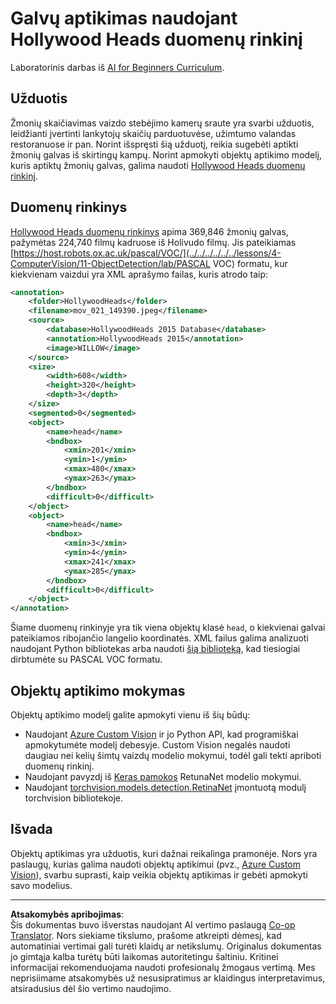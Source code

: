<!--
CO_OP_TRANSLATOR_METADATA:
{
  "original_hash": "ad568d55ae65c856fe929fc2b278510a",
  "translation_date": "2025-08-31T17:41:29+00:00",
  "source_file": "lessons/4-ComputerVision/11-ObjectDetection/lab/README.md",
  "language_code": "lt"
}
-->
# Galvų aptikimas naudojant Hollywood Heads duomenų rinkinį

Laboratorinis darbas iš [AI for Beginners Curriculum](https://github.com/microsoft/ai-for-beginners).

## Užduotis

Žmonių skaičiavimas vaizdo stebėjimo kamerų sraute yra svarbi užduotis, leidžianti įvertinti lankytojų skaičių parduotuvėse, užimtumo valandas restoranuose ir pan. Norint išspręsti šią užduotį, reikia sugebėti aptikti žmonių galvas iš skirtingų kampų. Norint apmokyti objektų aptikimo modelį, kuris aptiktų žmonių galvas, galima naudoti [Hollywood Heads duomenų rinkinį](https://www.di.ens.fr/willow/research/headdetection/).

## Duomenų rinkinys

[Hollywood Heads duomenų rinkinys](https://www.di.ens.fr/willow/research/headdetection/release/HollywoodHeads.zip) apima 369,846 žmonių galvas, pažymėtas 224,740 filmų kadruose iš Holivudo filmų. Jis pateikiamas [https://host.robots.ox.ac.uk/pascal/VOC/](../../../../../../lessons/4-ComputerVision/11-ObjectDetection/lab/PASCAL VOC) formatu, kur kiekvienam vaizdui yra XML aprašymo failas, kuris atrodo taip:

```xml
<annotation>
	<folder>HollywoodHeads</folder>
	<filename>mov_021_149390.jpeg</filename>
	<source>
		<database>HollywoodHeads 2015 Database</database>
		<annotation>HollywoodHeads 2015</annotation>
		<image>WILLOW</image>
	</source>
	<size>
		<width>608</width>
		<height>320</height>
		<depth>3</depth>
	</size>
	<segmented>0</segmented>
	<object>
		<name>head</name>
		<bndbox>
			<xmin>201</xmin>
			<ymin>1</ymin>
			<xmax>480</xmax>
			<ymax>263</ymax>
		</bndbox>
		<difficult>0</difficult>
	</object>
	<object>
		<name>head</name>
		<bndbox>
			<xmin>3</xmin>
			<ymin>4</ymin>
			<xmax>241</xmax>
			<ymax>285</ymax>
		</bndbox>
		<difficult>0</difficult>
	</object>
</annotation>
```

Šiame duomenų rinkinyje yra tik viena objektų klasė `head`, o kiekvienai galvai pateikiamos ribojančio langelio koordinatės. XML failus galima analizuoti naudojant Python bibliotekas arba naudoti [šią biblioteką](https://pypi.org/project/pascal-voc/), kad tiesiogiai dirbtumėte su PASCAL VOC formatu.

## Objektų aptikimo mokymas

Objektų aptikimo modelį galite apmokyti vienu iš šių būdų:

* Naudojant [Azure Custom Vision](https://docs.microsoft.com/azure/cognitive-services/custom-vision-service/quickstarts/object-detection?tabs=visual-studio&WT.mc_id=academic-77998-cacaste) ir jo Python API, kad programiškai apmokytumėte modelį debesyje. Custom Vision negalės naudoti daugiau nei kelių šimtų vaizdų modelio mokymui, todėl gali tekti apriboti duomenų rinkinį.
* Naudojant pavyzdį iš [Keras pamokos](https://keras.io/examples/vision/retinanet/) RetunaNet modelio mokymui.
* Naudojant [torchvision.models.detection.RetinaNet](https://pytorch.org/vision/stable/_modules/torchvision/models/detection/retinanet.html) įmontuotą modulį torchvision bibliotekoje.

## Išvada

Objektų aptikimas yra užduotis, kuri dažnai reikalinga pramonėje. Nors yra paslaugų, kurias galima naudoti objektų aptikimui (pvz., [Azure Custom Vision](https://docs.microsoft.com/azure/cognitive-services/custom-vision-service/quickstarts/object-detection?tabs=visual-studio&WT.mc_id=academic-77998-cacaste)), svarbu suprasti, kaip veikia objektų aptikimas ir gebėti apmokyti savo modelius.

---

**Atsakomybės apribojimas**:  
Šis dokumentas buvo išverstas naudojant AI vertimo paslaugą [Co-op Translator](https://github.com/Azure/co-op-translator). Nors siekiame tikslumo, prašome atkreipti dėmesį, kad automatiniai vertimai gali turėti klaidų ar netikslumų. Originalus dokumentas jo gimtąja kalba turėtų būti laikomas autoritetingu šaltiniu. Kritinei informacijai rekomenduojama naudoti profesionalų žmogaus vertimą. Mes neprisiimame atsakomybės už nesusipratimus ar klaidingus interpretavimus, atsiradusius dėl šio vertimo naudojimo.